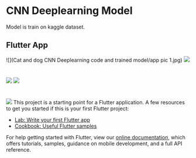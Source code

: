 
# CNN Deeplearning Model 

Model is train on kaggle dataset. 

## Flutter App

![](Cat and dog CNN Deeplearning code and trained model/app pic 1.jpg)
![](/Read%20me%20Files/Picture2.png)
#
![](/Read%20me%20Files/Picture4.png)
![](/Read%20me%20Files/Picture5.png)
#
![](/Read%20me%20Files/Picture6.png)
This project is a starting point for a Flutter application.
A few resources to get you started if this is your first Flutter project:

- [Lab: Write your first Flutter app](https://flutter.dev/docs/get-started/codelab)
- [Cookbook: Useful Flutter samples](https://flutter.dev/docs/cookbook)

For help getting started with Flutter, view our
[online documentation](https://flutter.dev/docs), which offers tutorials,
samples, guidance on mobile development, and a full API reference.
